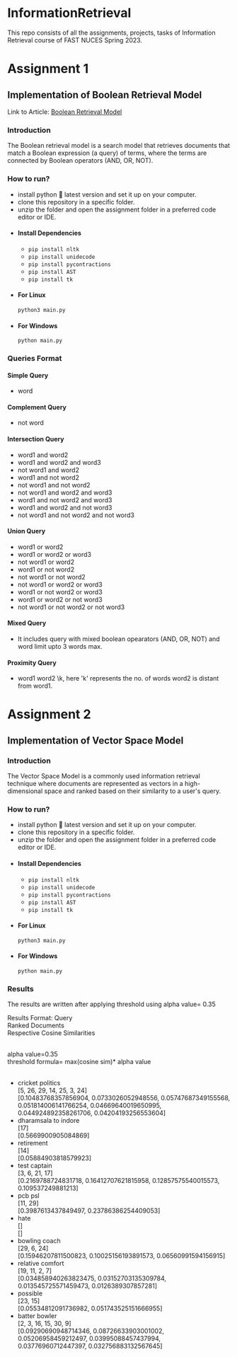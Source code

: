# InformationRetrieval
This repo consists of all the assignments, projects, tasks of Information Retrieval course of FAST NUCES Spring 2023.

# Assignment 1
## Implementation of Boolean Retrieval Model
Link to Article: [Boolean Retrieval Model](https://medium.com/@syed.faheem.official/how-to-implement-the-boolean-retrieval-model-610e2776f2b6)

### Introduction
The Boolean retrieval model is a search model that retrieves documents that match a Boolean expression (a query) of terms, where the terms are connected by Boolean operators (AND, OR, NOT).

### How to run?
* install python 🐍 latest version and set it up on your computer.
* clone this repository in a specific folder.
* unzip the folder and open the assignment folder in a preferred code editor or IDE.
* #### Install Dependencies 
  * `pip install nltk`
  * `pip install unidecode`
  * `pip install pycontractions`
  * `pip install AST`
  * `pip install tk`
* #### For Linux
  `python3 main.py`
* #### For Windows
  `python main.py`
### Queries Format
#### Simple Query
* word
#### Complement Query
* not word
#### Intersection Query
* word1 and word2
* word1 and word2 and word3
* not word1 and word2
* word1 and not word2
* not word1 and not word2
* not word1 and word2 and word3
* word1 and not word2 and word3
* word1 and word2 and not word3
* not word1 and not word2 and not word3
#### Union Query
* word1 or word2
* word1 or word2 or word3
* not word1 or word2
* word1 or not word2
* not word1 or not word2
* not word1 or word2 or word3
* word1 or not word2 or word3
* word1 or word2 or not word3
* not word1 or not word2 or not word3
#### Mixed Query
* It includes query with mixed boolean opearators (AND, OR, NOT) and word limit upto 3 words max.
#### Proximity Query
* word1 word2 \k, here 'k' represents the no. of words word2 is distant from word1.


# Assignment 2
## Implementation of Vector Space Model

### Introduction
The Vector Space Model is a commonly used information retrieval technique where documents are represented as vectors in a high-dimensional space and ranked based on their similarity to a user's query.

### How to run?
* install python 🐍 latest version and set it up on your computer.
* clone this repository in a specific folder.
* unzip the folder and open the assignment folder in a preferred code editor or IDE.
* #### Install Dependencies 
  * `pip install nltk`
  * `pip install unidecode`
  * `pip install pycontractions`
  * `pip install AST`
  * `pip install tk`
* #### For Linux
  `python3 main.py`
* #### For Windows
  `python main.py`

### Results 

The results are written after applying threshold using alpha value= 0.35

Results Format:
Query<br>
Ranked Documents<br>
Respective Cosine Similarities<br><br>

alpha value=0.35<br>
threshold formula= max(cosine sim)* alpha value<br><br>

* cricket politics<br>
  [5, 26, 29, 14, 25, 3, 24]<br>
  [0.10483768357856904, 0.0733026052948556, 0.05747687349155568, 0.051814006141766254, 0.04669640019650995, 0.044924892358261706,      0.04204193256553604]<br>
* dharamsala to indore<br>
  [17]<br>
  [0.5669900905084869]<br>
* retirement<br>
  [14]<br>
  [0.05884903818579923]<br>
* test captain<br>
  [3, 6, 21, 17]<br>
  [0.2169788724831718, 0.16412707621815958, 0.12857575540015573, 0.109537249881213]<br>
* pcb psl<br>
  [11, 29]<br>
  [0.3987613437849497, 0.23786386254409053]<br>
* hate<br>
  []<br>
  []<br>
* bowling coach<br>
  [29, 6, 24]<br>
  [0.15946207811500823, 0.10025156193891573, 0.06560991594156915]<br>
* relative comfort<br>
  [19, 11, 2, 7]<br>
  [0.034858940263823475, 0.03152703135309784, 0.013545725571459473, 0.0126389307857281]<br>
* possible<br>
  [23, 15]<br>
  [0.05534812091736982, 0.051743525151666955]<br>
* batter bowler<br>
  [2, 3, 16, 15, 30, 9]<br>
  [0.09290690948714346, 0.08726633903001002, 0.05206958459212497, 0.03995088457437994, 0.03776960712447397, 0.032756883132567645]<br>

